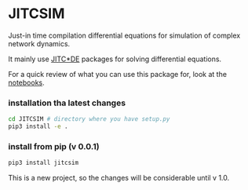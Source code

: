 # JITCSIM

Just-in time compilation differential equations for simulation of complex network dynamics.

It mainly use [JITC*DE](https://github.com/neurophysik/jitcode) packages for solving differential equations.

For a quick review of what you can use this package for, look at the [notebooks](https://github.com/Ziaeemehr/JITCSIM/tree/master/jitcsim/examples/notebooks).


### installation tha latest changes

```sh
cd JITCSIM # directory where you have setup.py
pip3 install -e .
```

### install from pip (v 0.0.1)
```sh
pip3 install jitcsim
```


This is a new project, so the changes will be considerable until v 1.0.
